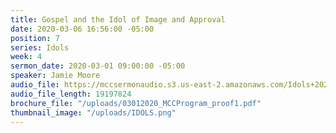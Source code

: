 ```yaml
---
title: Gospel and the Idol of Image and Approval
date: 2020-03-06 16:56:00 -05:00
position: 7
series: Idols
week: 4
sermon_date: 2020-03-01 09:00:00 -05:00
speaker: Jamie Moore
audio_file: https://mccsermonaudio.s3.us-east-2.amazonaws.com/Idols+2020/Week+4_Gospel+and+the+Idol+of+Image+and+Approval.lite.mp3
audio_file_length: 19197824
brochure_file: "/uploads/03012020_MCCProgram_proof1.pdf"
thumbnail_image: "/uploads/IDOLS.png"
---
```


